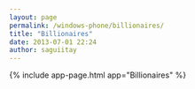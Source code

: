 ```yaml
---
layout: page
permalink: /windows-phone/billionaires/
title: "Billionaires"
date: 2013-07-01 22:24
author: saguiitay
---
```

{% include app-page.html app="Billionaires" %}
